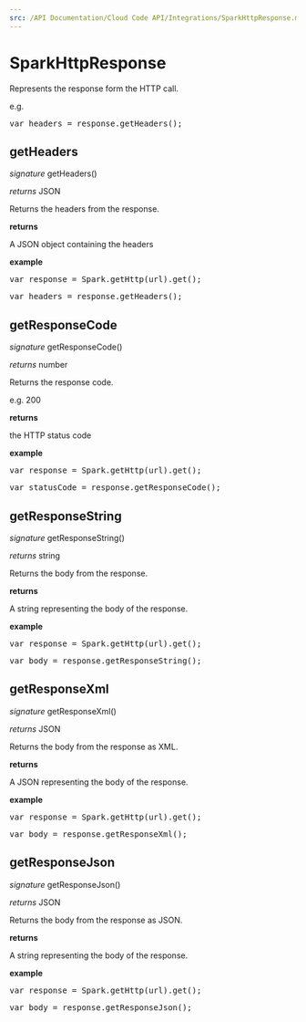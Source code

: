 ```yaml
---
src: /API Documentation/Cloud Code API/Integrations/SparkHttpResponse.md
---
```


# SparkHttpResponse

Represents the response form the HTTP call.

e.g.

<pre rel="highlighter" code-brush="js" contenteditable="false">var headers = response.getHeaders();</pre>


## getHeaders
_signature_ getHeaders()</p>
_returns_ JSON</p>

Returns the headers from the response.

<b>returns</b>

A JSON object containing the headers

<b>example</b>

<pre rel="highlighter" code-brush="js" contenteditable="false">var response = Spark.getHttp(url).get();</pre>

<pre rel="highlighter" code-brush="js" contenteditable="false">var headers = response.getHeaders();</pre>

## getResponseCode
_signature_ getResponseCode()</p>
_returns_ number</p>

Returns the response code.

e.g. 200

<b>returns</b>

the HTTP status code

<b>example</b>

<pre rel="highlighter" code-brush="js" contenteditable="false">var response = Spark.getHttp(url).get();</pre>

<pre rel="highlighter" code-brush="js" contenteditable="false">var statusCode = response.getResponseCode();</pre>

## getResponseString
_signature_ getResponseString()</p>
_returns_ string</p>

Returns the body from the response.

<b>returns</b>

A string representing the body of the response.

<b>example</b>

<pre rel="highlighter" code-brush="js" contenteditable="false">var response = Spark.getHttp(url).get();</pre>

<pre rel="highlighter" code-brush="js" contenteditable="false">var body = response.getResponseString();</pre>

## getResponseXml
_signature_ getResponseXml()</p>
_returns_ JSON</p>

Returns the body from the response as XML.

<b>returns</b>

A JSON representing the body of the response.

<b>example</b>

<pre rel="highlighter" code-brush="js" contenteditable="false">var response = Spark.getHttp(url).get();</pre>

<pre rel="highlighter" code-brush="js" contenteditable="false">var body = response.getResponseXml();</pre>

## getResponseJson
_signature_ getResponseJson()</p>
_returns_ JSON</p>

Returns the body from the response as JSON.

<b>returns</b>

A string representing the body of the response.

<b>example</b>

<pre rel="highlighter" code-brush="js" contenteditable="false">var response = Spark.getHttp(url).get();</pre>

<pre rel="highlighter" code-brush="js" contenteditable="false">var body = response.getResponseJson();</pre>

